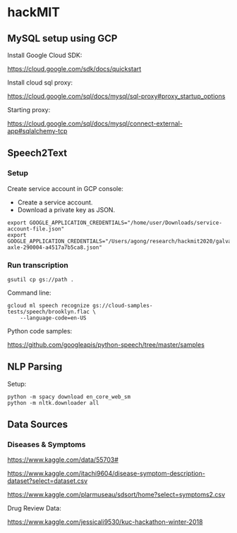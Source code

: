 # hackMIT

## MySQL setup using GCP

Install Google Cloud SDK:

https://cloud.google.com/sdk/docs/quickstart

Install cloud sql proxy:

https://cloud.google.com/sql/docs/mysql/sql-proxy#proxy_startup_options

Starting proxy:

https://cloud.google.com/sql/docs/mysql/connect-external-app#sqlalchemy-tcp

## Speech2Text

### Setup

Create service account in GCP console:
- Create a service account.
- Download a private key as JSON.

```
export GOOGLE_APPLICATION_CREDENTIALS="/home/user/Downloads/service-account-file.json"
export GOOGLE_APPLICATION_CREDENTIALS="/Users/agong/research/hackmit2020/galvanic-axle-290004-a4517a7b5ca8.json"
```

### Run transcription

```
gsutil cp gs://path .
```

Command line:

```
gcloud ml speech recognize gs://cloud-samples-tests/speech/brooklyn.flac \
    --language-code=en-US
```

Python code samples:

https://github.com/googleapis/python-speech/tree/master/samples

## NLP Parsing

Setup:

```
python -m spacy download en_core_web_sm
python -m nltk.downloader all
```

## Data Sources

### Diseases & Symptoms

https://www.kaggle.com/data/55703#

https://www.kaggle.com/itachi9604/disease-symptom-description-dataset?select=dataset.csv

https://www.kaggle.com/plarmuseau/sdsort/home?select=symptoms2.csv

Drug Review Data:

https://www.kaggle.com/jessicali9530/kuc-hackathon-winter-2018